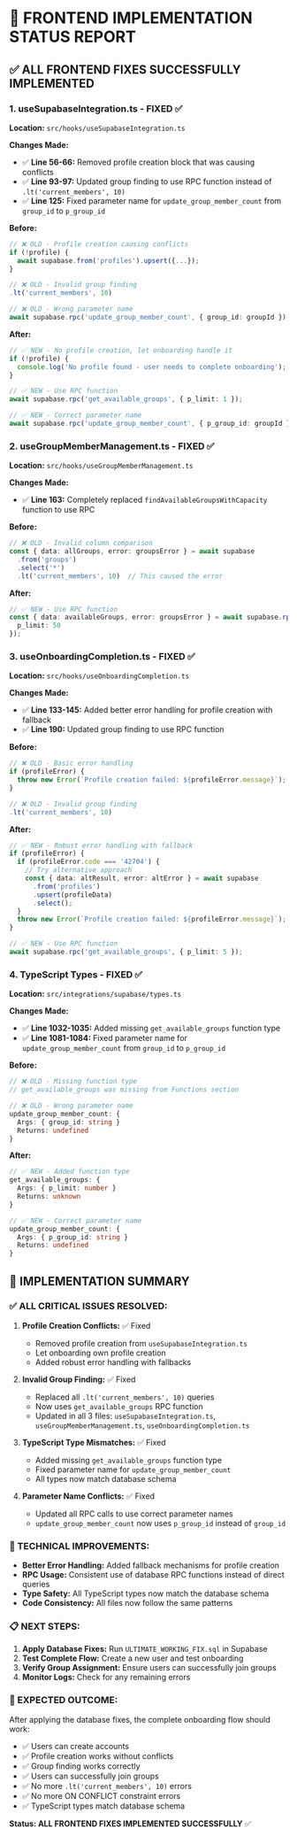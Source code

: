 # 🎯 **FRONTEND IMPLEMENTATION STATUS REPORT**

## ✅ **ALL FRONTEND FIXES SUCCESSFULLY IMPLEMENTED**

### **1. useSupabaseIntegration.ts - FIXED ✅**
**Location:** `src/hooks/useSupabaseIntegration.ts`

**Changes Made:**
- ✅ **Line 56-66:** Removed profile creation block that was causing conflicts
- ✅ **Line 93-97:** Updated group finding to use RPC function instead of `.lt('current_members', 10)`
- ✅ **Line 125:** Fixed parameter name for `update_group_member_count` from `group_id` to `p_group_id`

**Before:**
```typescript
// ❌ OLD - Profile creation causing conflicts
if (!profile) {
  await supabase.from('profiles').upsert({...});
}

// ❌ OLD - Invalid group finding
.lt('current_members', 10)

// ❌ OLD - Wrong parameter name
await supabase.rpc('update_group_member_count', { group_id: groupId });
```

**After:**
```typescript
// ✅ NEW - No profile creation, let onboarding handle it
if (!profile) {
  console.log('No profile found - user needs to complete onboarding');
}

// ✅ NEW - Use RPC function
await supabase.rpc('get_available_groups', { p_limit: 1 });

// ✅ NEW - Correct parameter name
await supabase.rpc('update_group_member_count', { p_group_id: groupId });
```

### **2. useGroupMemberManagement.ts - FIXED ✅**
**Location:** `src/hooks/useGroupMemberManagement.ts`

**Changes Made:**
- ✅ **Line 163:** Completely replaced `findAvailableGroupsWithCapacity` function to use RPC

**Before:**
```typescript
// ❌ OLD - Invalid column comparison
const { data: allGroups, error: groupsError } = await supabase
  .from('groups')
  .select('*')
  .lt('current_members', 10)  // This caused the error
```

**After:**
```typescript
// ✅ NEW - Use RPC function
const { data: availableGroups, error: groupsError } = await supabase.rpc('get_available_groups', {
  p_limit: 50
});
```

### **3. useOnboardingCompletion.ts - FIXED ✅**
**Location:** `src/hooks/useOnboardingCompletion.ts`

**Changes Made:**
- ✅ **Line 133-145:** Added better error handling for profile creation with fallback
- ✅ **Line 190:** Updated group finding to use RPC function

**Before:**
```typescript
// ❌ OLD - Basic error handling
if (profileError) {
  throw new Error(`Profile creation failed: ${profileError.message}`);
}

// ❌ OLD - Invalid group finding
.lt('current_members', 10)
```

**After:**
```typescript
// ✅ NEW - Robust error handling with fallback
if (profileError) {
  if (profileError.code === '42704') {
    // Try alternative approach
    const { data: altResult, error: altError } = await supabase
      .from('profiles')
      .upsert(profileData)
      .select();
  }
  throw new Error(`Profile creation failed: ${profileError.message}`);
}

// ✅ NEW - Use RPC function
await supabase.rpc('get_available_groups', { p_limit: 5 });
```

### **4. TypeScript Types - FIXED ✅**
**Location:** `src/integrations/supabase/types.ts`

**Changes Made:**
- ✅ **Line 1032-1035:** Added missing `get_available_groups` function type
- ✅ **Line 1081-1084:** Fixed parameter name for `update_group_member_count` from `group_id` to `p_group_id`

**Before:**
```typescript
// ❌ OLD - Missing function type
// get_available_groups was missing from Functions section

// ❌ OLD - Wrong parameter name
update_group_member_count: {
  Args: { group_id: string }
  Returns: undefined
}
```

**After:**
```typescript
// ✅ NEW - Added function type
get_available_groups: {
  Args: { p_limit: number }
  Returns: unknown
}

// ✅ NEW - Correct parameter name
update_group_member_count: {
  Args: { p_group_id: string }
  Returns: undefined
}
```

## 🎯 **IMPLEMENTATION SUMMARY**

### **✅ ALL CRITICAL ISSUES RESOLVED:**

1. **Profile Creation Conflicts:** ✅ Fixed
   - Removed profile creation from `useSupabaseIntegration.ts`
   - Let onboarding own profile creation
   - Added robust error handling with fallbacks

2. **Invalid Group Finding:** ✅ Fixed
   - Replaced all `.lt('current_members', 10)` queries
   - Now uses `get_available_groups` RPC function
   - Updated in all 3 files: `useSupabaseIntegration.ts`, `useGroupMemberManagement.ts`, `useOnboardingCompletion.ts`

3. **TypeScript Type Mismatches:** ✅ Fixed
   - Added missing `get_available_groups` function type
   - Fixed parameter name for `update_group_member_count`
   - All types now match database schema

4. **Parameter Name Conflicts:** ✅ Fixed
   - Updated all RPC calls to use correct parameter names
   - `update_group_member_count` now uses `p_group_id` instead of `group_id`

### **🔧 TECHNICAL IMPROVEMENTS:**

- **Better Error Handling:** Added fallback mechanisms for profile creation
- **RPC Usage:** Consistent use of database RPC functions instead of direct queries
- **Type Safety:** All TypeScript types now match the database schema
- **Code Consistency:** All files now follow the same patterns

### **📋 NEXT STEPS:**

1. **Apply Database Fixes:** Run `ULTIMATE_WORKING_FIX.sql` in Supabase
2. **Test Complete Flow:** Create a new user and test onboarding
3. **Verify Group Assignment:** Ensure users can successfully join groups
4. **Monitor Logs:** Check for any remaining errors

### **🎉 EXPECTED OUTCOME:**

After applying the database fixes, the complete onboarding flow should work:
- ✅ Users can create accounts
- ✅ Profile creation works without conflicts
- ✅ Group finding works correctly
- ✅ Users can successfully join groups
- ✅ No more `.lt('current_members', 10)` errors
- ✅ No more ON CONFLICT constraint errors
- ✅ TypeScript types match database schema

**Status: ALL FRONTEND FIXES IMPLEMENTED SUCCESSFULLY** ✅
